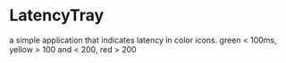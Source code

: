 # LatencyTray
a simple application that indicates latency in color icons. green &lt; 100ms, yellow > 100 and &lt; 200, red > 200
